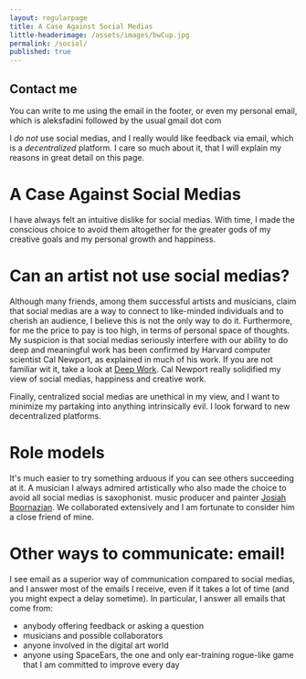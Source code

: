```yaml
---
layout: regularpage
title: A Case Against Social Medias
little-headerimage: /assets/images/bwCup.jpg
permalink: /social/
published: true
---
```


## Contact me
You can write to me using the email in the footer, or even my personal email, which is aleksfadini followed by the usual gmail dot com

I *do not* use social medias, and I really would like feedback via email, which is a *decentralized* platform. I care so much about it, that I will explain my reasons in great detail on this page.

# A Case Against Social Medias

I have always felt an intuitive dislike for social medias. With time, I made the conscious choice to avoid them altogether for the greater gods of my creative goals and my personal growth and happiness.

# Can an artist not use social medias?
Although many friends, among them successful artists and musicians, claim that social medias are a way to connect to like-minded individuals and to cherish an audience, I believe this is not the only way to do it.
Furthermore, for me the price to pay is too high, in terms of personal space of thoughts.
My suspicion is that social medias seriously interfere with our ability to do deep and meaningful work has been confirmed by Harvard computer scientist Cal Newport, as explained in much of his work.
If you are not familiar wit it, take a look at [Deep Work](https://www.calnewport.com/books/deep-work/).
Cal Newport really solidified my view of social medias, happiness and creative work.

Finally, centralized social medias are unethical in my view, and I want to minimize my partaking into anything intrinsically evil. I look forward to new decentralized platforms.

# Role models
It's much easier to try something arduous if you can see others succeeding at it.
A musician I always admired artistically who also made the choice to avoid all social medias is saxophonist. music producer and painter [Josiah Boornazian](https://www.josiahboornazian.com).
We collaborated extensively and I am fortunate to consider him a close friend of mine.

# Other ways to communicate: email!
I see email as a superior way of communication compared to social medias, and I answer most of the emails I receive, even if it takes a lot of time (and you might expect a delay sometime).
In particular, I answer all emails that come from:
- anybody offering feedback or asking a question
- musicians and possible collaborators
- anyone involved in the digital art world
- anyone using SpaceEars, the one and only ear-training rogue-like game that I am committed to improve every day
